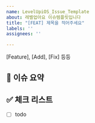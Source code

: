 ```yaml
---
name: LevelUpiOS_Issue_Template
about: 레벨업아요 이슈템플릿입니다
title: "[FEAT] 제목을 적어주세요"
labels: ''
assignees: ''

---
```


[Feature], [Add], [Fix] 등등

## 🍎 이슈 요약


## ✅ 체크 리스트

- [ ] todo

